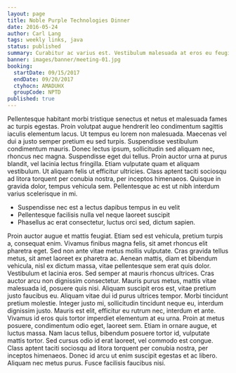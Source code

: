 ```yaml
---
layout: page
title: Noble Purple Technologies Dinner
date: 2016-05-24
author: Carl Lang
tags: weekly links, java
status: published
summary: Curabitur ac varius est. Vestibulum malesuada at eros eu feugiat.
banner: images/banner/meeting-01.jpg
booking:
  startDate: 09/15/2017
  endDate: 09/20/2017
  ctyhocn: AMADUHX
  groupCode: NPTD
published: true
---
```

Pellentesque habitant morbi tristique senectus et netus et malesuada fames ac turpis egestas. Proin volutpat augue hendrerit leo condimentum sagittis iaculis elementum lacus. Ut tempus eu lorem non malesuada. Maecenas vel dui a justo semper pretium eu sed turpis. Suspendisse vestibulum condimentum mauris. Donec lectus ipsum, sollicitudin sed aliquam nec, rhoncus nec magna. Suspendisse eget dui tellus. Proin auctor urna at purus blandit, vel lacinia lectus fringilla. Etiam vulputate quam et aliquam vestibulum. Ut aliquam felis ut efficitur ultricies. Class aptent taciti sociosqu ad litora torquent per conubia nostra, per inceptos himenaeos. Quisque in gravida dolor, tempus vehicula sem. Pellentesque ac est ut nibh interdum varius scelerisque in mi.

* Suspendisse nec est a lectus dapibus tempus in eu velit
* Pellentesque facilisis nulla vel neque laoreet suscipit
* Phasellus ac erat consectetur, luctus orci sed, dictum sapien.

Proin auctor augue et mattis feugiat. Etiam sed est vehicula, pretium turpis a, consequat enim. Vivamus finibus magna felis, sit amet rhoncus elit pharetra eget. Sed non ante vitae metus mollis vulputate. Cras gravida tellus metus, sit amet laoreet ex pharetra ac. Aenean mattis, diam et bibendum vehicula, nisl ex dictum massa, vitae pellentesque sem erat quis dolor. Vestibulum et lacinia eros. Sed semper at mauris rhoncus ultrices. Cras auctor arcu non dignissim consectetur.
Mauris purus metus, mattis vitae malesuada id, posuere quis nisi. Aliquam suscipit eros est, vitae pretium justo faucibus eu. Aliquam vitae dui id purus ultrices tempor. Morbi tincidunt pretium molestie. Integer justo mi, sollicitudin tincidunt neque eu, interdum dignissim justo. Mauris est elit, efficitur eu rutrum nec, interdum et ante. Vivamus id eros quis tortor imperdiet elementum at eu urna. Proin at metus posuere, condimentum odio eget, laoreet sem. Etiam in ornare augue, et luctus massa. Nam lacus tellus, bibendum posuere tortor id, vulputate mattis tortor. Sed cursus odio id erat laoreet, vel commodo est congue. Class aptent taciti sociosqu ad litora torquent per conubia nostra, per inceptos himenaeos. Donec id arcu ut enim suscipit egestas et ac libero. Aliquam nec metus purus. Fusce facilisis faucibus nisi.
